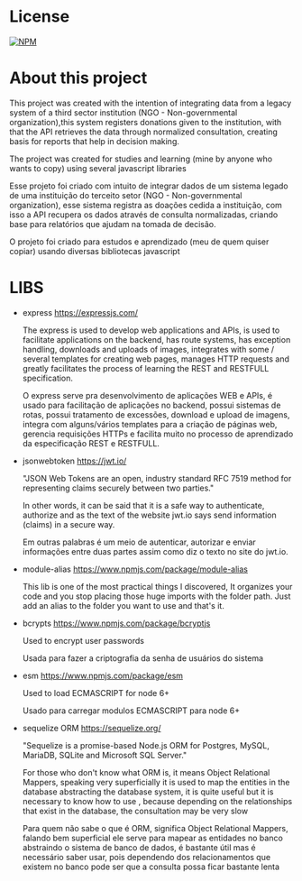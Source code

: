 # License
 
[![NPM](https://img.shields.io/npm/l/react)](https://github.com/it4lo/integration_ngo/blob/master/LICENSE)

# About this project


This project was created with the intention of integrating data from a legacy system of a third sector institution (NGO - Non-governmental organization),this system registers donations given to the institution, with that the API retrieves the data through normalized consultation, creating basis for reports that help in decision making.

The project was created for studies and learning (mine by anyone who wants to copy) using several javascript libraries


Esse projeto foi criado com intuito de integrar dados de um sistema legado  de uma instituição do terceito setor (NGO - Non-governmental organization), esse sistema registra as doações cedida a instituição, com isso a API recupera os dados através de consulta normalizadas, criando base para relatórios que ajudam na tomada de decisão. 

O projeto foi criado para estudos e aprendizado (meu de quem quiser copiar) usando diversas bibliotecas javascript



# LIBS
      
  - express https://expressjs.com/

     The express is used to develop web applications and APIs, is used to facilitate applications on the backend, has route systems, has exception handling, downloads and uploads of images, integrates with some / several templates for creating web pages, manages HTTP requests and greatly facilitates the process of learning the REST and RESTFULL specification.

     O express serve pra desenvolvimento de aplicações WEB e APIs, é usado para facilitação de aplicações no backend, possui sistemas de rotas, possui tratamento de excessões, download e upload de imagens, integra com alguns/vários templates para a criação de páginas web, gerencia requisições HTTPs e facilita muito no processo de aprendizado da especificação REST e RESTFULL. 
    
    
  - jsonwebtoken https://jwt.io/

    "JSON Web Tokens are an open, industry standard RFC 7519 method for representing claims securely between two parties."

    In other words, it can be said that it is a safe way to authenticate, authorize and as the text of the website jwt.io says send information (claims) in a secure way.

    Em outras palabras é um meio de autenticar, autorizar e enviar informações entre duas partes assim como diz o texto no site do jwt.io.
    
  -  module-alias https://www.npmjs.com/package/module-alias
    
      This lib is one of the most practical things I discovered, It organizes your code and you stop placing those huge imports with the folder path. Just
    add an alias to the folder you want to use and that's it.

  - bcrypts https://www.npmjs.com/package/bcryptjs
    
    Used to encrypt user passwords

    Usada para fazer a criptografia da senha de usuários do sistema
 

  - esm https://www.npmjs.com/package/esm
  
    Used to load ECMASCRIPT for node 6+

    Usado para carregar modulos ECMASCRIPT para node 6+ 

  - sequelize ORM https://sequelize.org/

    "Sequelize is a promise-based Node.js ORM for Postgres, MySQL, MariaDB, SQLite and Microsoft SQL Server."

    For those who don't know what ORM is, it means Object Relational Mappers, 
    speaking very superficially it is used to map the entities in the database abstracting the database system, 
    it is quite useful but it is necessary to know how to use , because depending on the relationships that exist in the database, 
    the consultation may be very slow

    Para quem não sabe o que é ORM, significa Object Relational Mappers, falando bem superficial ele serve para mapear as entidades no banco abstraindo o sistema de banco de dados, é bastante útil mas é necessário saber usar, pois dependendo dos relacionamentos que existem no banco pode ser que a consulta possa ficar bastante lenta
